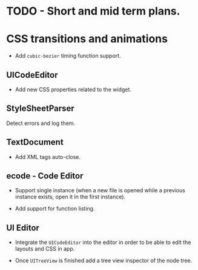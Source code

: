 
# TODO - Short and mid term plans.

# CSS transitions and animations

* Add `cubic-bezier` timing function support.

## UICodeEditor

* Add new CSS properties related to the widget.

## StyleSheetParser

Detect errors and log them.

## TextDocument

* Add XML tags auto-close.

## ecode - Code Editor

* Support single instance (when a new file is opened while a previous instance exists, open it in the first instance).

* Add support for function listing.

## UI Editor

* Integrate the `UICodeEditor` into the editor in order to be able to edit the layouts and CSS in app.

* Once `UITreeView` is finished add a tree view inspector of the node tree.
